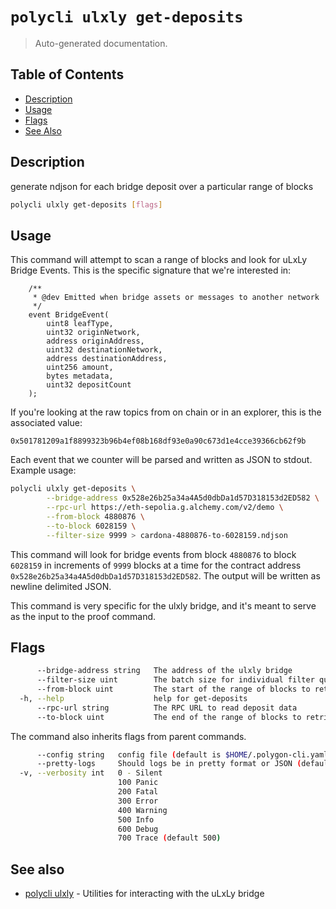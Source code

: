 # `polycli ulxly get-deposits`

> Auto-generated documentation.

## Table of Contents

- [Description](#description)
- [Usage](#usage)
- [Flags](#flags)
- [See Also](#see-also)

## Description

generate ndjson for each bridge deposit over a particular range of blocks

```bash
polycli ulxly get-deposits [flags]
```

## Usage

This command will attempt to scan a range of blocks and look for uLxLy
Bridge Events. This is the specific signature that we're interested
in:

```solidity
    /**
     * @dev Emitted when bridge assets or messages to another network
     */
    event BridgeEvent(
        uint8 leafType,
        uint32 originNetwork,
        address originAddress,
        uint32 destinationNetwork,
        address destinationAddress,
        uint256 amount,
        bytes metadata,
        uint32 depositCount
    );

```

If you're looking at the raw topics from on chain or in an explorer, this is the associated value:

`0x501781209a1f8899323b96b4ef08b168df93e0a90c673d1e4cce39366cb62f9b`

Each event that we counter will be parsed and written as JSON to
stdout. Example usage:

```bash
polycli ulxly get-deposits \
        --bridge-address 0x528e26b25a34a4A5d0dbDa1d57D318153d2ED582 \
        --rpc-url https://eth-sepolia.g.alchemy.com/v2/demo \
        --from-block 4880876 \
        --to-block 6028159 \
        --filter-size 9999 > cardona-4880876-to-6028159.ndjson
```

This command will look for bridge events from block `4880876` to
block `6028159` in increments of `9999` blocks at a time for the
contract address `0x528e26b25a34a4A5d0dbDa1d57D318153d2ED582`. The
output will be written as newline delimited JSON.

This command is very specific for the ulxly bridge, and it's meant to
serve as the input to the proof command.



## Flags

```bash
      --bridge-address string   The address of the ulxly bridge
      --filter-size uint        The batch size for individual filter queries (default 1000)
      --from-block uint         The start of the range of blocks to retrieve
  -h, --help                    help for get-deposits
      --rpc-url string          The RPC URL to read deposit data
      --to-block uint           The end of the range of blocks to retrieve
```

The command also inherits flags from parent commands.

```bash
      --config string   config file (default is $HOME/.polygon-cli.yaml)
      --pretty-logs     Should logs be in pretty format or JSON (default true)
  -v, --verbosity int   0 - Silent
                        100 Panic
                        200 Fatal
                        300 Error
                        400 Warning
                        500 Info
                        600 Debug
                        700 Trace (default 500)
```

## See also

- [polycli ulxly](polycli_ulxly.md) - Utilities for interacting with the uLxLy bridge
